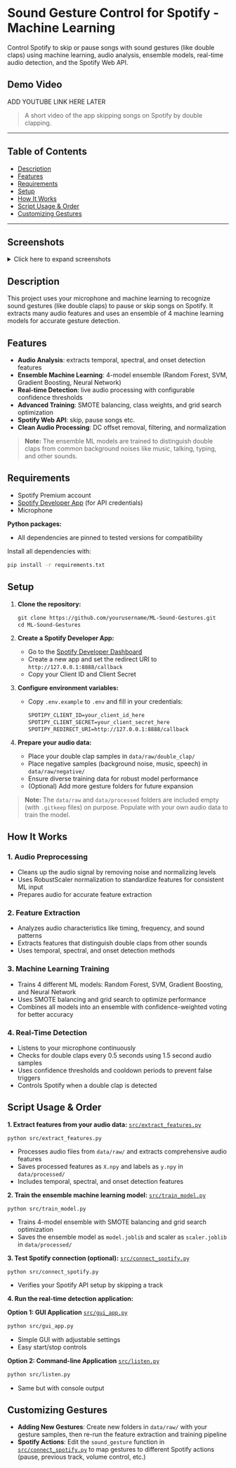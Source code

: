 
# Sound Gesture Control for Spotify - Machine Learning

Control Spotify to skip or pause songs with sound gestures (like double claps) using machine learning, audio analysis, ensemble models, real-time audio detection, and the Spotify Web API.

## Demo Video

ADD YOUTUBE LINK HERE LATER

> A short video of the app skipping songs on Spotify by double clapping.

---

## Table of Contents
- [Description](#description)
- [Features](#features)
- [Requirements](#requirements)
- [Setup](#setup)
- [How It Works](#how-it-works)
- [Script Usage & Order](#script-usage--order)
- [Customizing Gestures](#customizing-gestures)

---

## Screenshots

<details>
<summary>Click here to expand screenshots</summary>

### GUI Application in Action

**Listening state (Spotify on left, app on right)**<br>
![App listening for double claps](assets/img1.png)

**Double clap detected successfully & song skipped**<br>
![App detected double clap and skipped song](assets/img2.png)

</details>

## Description
This project uses your microphone and machine learning to recognize sound gestures (like double claps) to pause or skip songs on Spotify. It extracts many audio features and uses an ensemble of 4 machine learning models for accurate gesture detection.

## Features
- **Audio Analysis**: extracts temporal, spectral, and onset detection features
- **Ensemble Machine Learning**: 4-model ensemble (Random Forest, SVM, Gradient Boosting, Neural Network) 
- **Real-time Detection**: live audio processing with configurable confidence thresholds
- **Advanced Training**: SMOTE balancing, class weights, and grid search optimization
- **Spotify Web API**: skip, pause songs etc.
- **Clean Audio Processing**: DC offset removal, filtering, and normalization

> **Note:**
> The ensemble ML models are trained to distinguish double claps from common background noises like music, talking, typing, and other sounds.

## Requirements
- Spotify Premium account
- [Spotify Developer App](https://developer.spotify.com/dashboard/applications) (for API credentials)
- Microphone

**Python packages:**
- All dependencies are pinned to tested versions for compatibility

Install all dependencies with:
```bash
pip install -r requirements.txt
```

## Setup
1. **Clone the repository:**
   ```
   git clone https://github.com/yourusername/ML-Sound-Gestures.git
   cd ML-Sound-Gestures
   ```
2. **Create a Spotify Developer App:**
   - Go to the [Spotify Developer Dashboard](https://developer.spotify.com/dashboard/applications)
   - Create a new app and set the redirect URI to `http://127.0.0.1:8888/callback`
   - Copy your Client ID and Client Secret
3. **Configure environment variables:**
   - Copy `.env.example` to `.env` and fill in your credentials:
     ```
     SPOTIPY_CLIENT_ID=your_client_id_here
     SPOTIPY_CLIENT_SECRET=your_client_secret_here
     SPOTIPY_REDIRECT_URI=http://127.0.0.1:8888/callback
     ```

4. **Prepare your audio data:**
   - Place your double clap samples in `data/raw/double_clap/`
   - Place negative samples (background noise, music, speech) in `data/raw/negative/`
   - Ensure diverse training data for robust model performance
   - (Optional) Add more gesture folders for future expansion

> **Note:**
> The `data/raw` and `data/processed` folders are included empty (with `.gitkeep` files) on purpose. Populate with your own audio data to train the model.


## How It Works

### 1. Audio Preprocessing
- Cleans up the audio signal by removing noise and normalizing levels
- Uses RobustScaler normalization to standardize features for consistent ML input
- Prepares audio for accurate feature extraction

### 2. Feature Extraction
- Analyzes audio characteristics like timing, frequency, and sound patterns
- Extracts features that distinguish double claps from other sounds
- Uses temporal, spectral, and onset detection methods

### 3. Machine Learning Training
- Trains 4 different ML models: Random Forest, SVM, Gradient Boosting, and Neural Network
- Uses SMOTE balancing and grid search to optimize performance
- Combines all models into an ensemble with confidence-weighted voting for better accuracy

### 4. Real-Time Detection
- Listens to your microphone continuously
- Checks for double claps every 0.5 seconds using 1.5 second audio samples
- Uses confidence thresholds and cooldown periods to prevent false triggers
- Controls Spotify when a double clap is detected


## Script Usage & Order

**1. Extract features from your audio data:**
[`src/extract_features.py`](src/extract_features.py)
```
python src/extract_features.py
```
- Processes audio files from `data/raw/` and extracts comprehensive audio features
- Saves processed features as `X.npy` and labels as `y.npy` in `data/processed/`
- Includes temporal, spectral, and onset detection features

**2. Train the ensemble machine learning model:**
[`src/train_model.py`](src/train_model.py)
```
python src/train_model.py
```
- Trains 4-model ensemble with SMOTE balancing and grid search optimization
- Saves the ensemble model as `model.joblib` and scaler as `scaler.joblib` in `data/processed/`

**3. Test Spotify connection (optional):**
[`src/connect_spotify.py`](src/connect_spotify.py)
```
python src/connect_spotify.py
```
- Verifies your Spotify API setup by skipping a track

**4. Run the real-time detection application:**

**Option 1: GUI Application**
[`src/gui_app.py`](src/gui_app.py)
```bash
python src/gui_app.py
```
- Simple GUI with adjustable settings
- Easy start/stop controls

**Option 2: Command-line Application**
[`src/listen.py`](src/listen.py)
```bash
python src/listen.py
```
- Same but with console output


## Customizing Gestures
- **Adding New Gestures**: Create new folders in `data/raw/` with your gesture samples, then re-run the feature extraction and training pipeline
- **Spotify Actions**: Edit the `sound_gesture` function in [`src/connect_spotify.py`](src/connect_spotify.py) to map gestures to different Spotify actions (pause, previous track, volume control, etc.)
